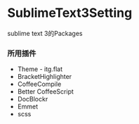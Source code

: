# SublimeText3Setting
sublime text 3的Packages

### 所用插件

- Theme - itg.flat
- BracketHighlighter
- CoffeeCompile
- Better CoffeeScript
- DocBlockr
- Emmet
- scss